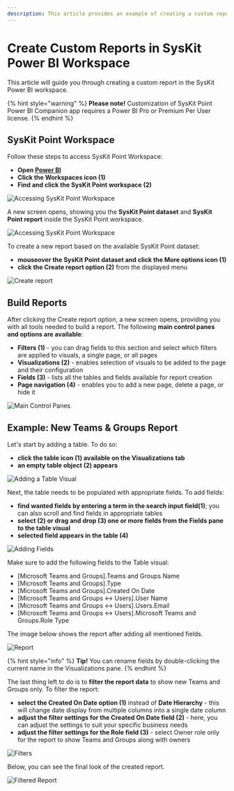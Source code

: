 ```yaml
---
description: This article provides an example of creating a custom report in the SysKit Power BI workspace.
---
```


# Create Custom Reports in SysKit Power BI Workspace

This article will guide you through creating a custom report in the SysKit Power BI workspace.

{% hint style="warning" %}
**Please note!**
Customization of SysKit Point Power BI Companion app requires a Power BI Pro or Premium Per User license.
{% endhint %}

## SysKit Point Workspace

Follow these steps to access SysKit Point Workspace:
* **Open [Power BI](https://app.powerbi.com/)**
* **Click the Workspaces icon (1)**
* **Find and click the SysKit Point workspace (2)**

![Accessing SysKit Point Workspace](../.gitbook/assets/create-custom-reports_access-workspace.png)

A new screen opens, showing you the **SysKit Point dataset** and **SysKit Point report** inside the SysKit Point workspace.

![Accessing SysKit Point Workspace](../.gitbook/assets/create-custom-reports_syskit-point-workspace.png)

To create a new report based on the available SysKit Point dataset:
* **mouseover the SysKit Point dataset and click the More options icon (1)**
* **click the Create report option (2)** from the displayed menu

![Create report](../.gitbook/assets/create-custom-reports_create-report.png)

## Build Reports

After clicking the Create report option, a new screen opens, providing you with all tools needed to build a report. 
The following **main control panes and options are available**:
* **Filters (1)** - you can drag fields to this section and select which filters are applied to visuals, a single page, or all pages
* **Visualizations (2)** - enables selection of visuals to be added to the page and their configuration
* **Fields (3)** - lists all the tables and fields available for report creation
* **Page navigation (4)** - enables you to add a new page, delete a page, or hide it

![Main Control Panes](../.gitbook/assets/create-custom-reports_control-panes.png)
## Example: New Teams & Groups Report

Let's start by adding a table. To do so:
* **click the table icon (1) available on the Visualizations tab**
* **an empty table object (2) appears**

![Adding a Table Visual](../.gitbook/assets/create-custom-reports_table.png)

Next, the table needs to be populated with appropriate fields. To add fields:
* **find wanted fields by entering a term in the search input field(1)**; you can also scroll and find fields in appropriate tables
* **select (2) or drag and drop (3) one or more fields from the Fields pane to the table visual**
* **selected field appears in the table (4)**

![Adding Fields](../.gitbook/assets/create-custom-reports_fields.png)

Make sure to add the following fields to the Table visual:
* [Microsoft Teams and Groups].Teams and Groups Name 
* [Microsoft Teams and Groups].Type 
* [Microsoft Teams and Groups].Created On Date 
* [Microsoft Teams and Groups <-> Users].User Name 
* [Microsoft Teams and Groups <-> Users].Users.Email 
* [Microsoft Teams and Groups <-> Users].Microsoft Teams and Groups.Role Type 

The image below shows the report after adding all mentioned fields.

![Report](../.gitbook/assets/create-custom-reports_report.png)

{% hint style="info" %}
**Tip!**
You can rename fields by double-clicking the current name in the Visualizations pane.
{% endhint %}

The last thing left to do is to **filter the report data** to show new Teams and Groups only.
To filter the report:
* **select the Created On Date option (1)** instead of **Date Hierarchy** - this will change date display from multiple columns into a single date column 
* **adjust the filter settings for the Created On Date field (2)** - here, you can adjust the settings to suit your specific business needs
* **adjust the filter settings for the Role field (3)** - select Owner role only for the report to show Teams and Groups along with owners

![Filters](../.gitbook/assets/create-custom-reports_filtered-report.png)

Below, you can see the final look of the created report.

![Filtered Report](../.gitbook/assets/create-custom-reports_final-report.png)